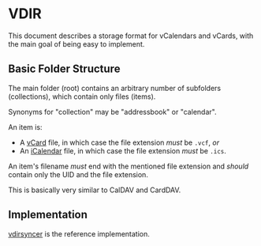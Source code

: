 VDIR
====

This document describes a storage format for vCalendars and vCards, with
the main goal of being easy to implement.

Basic Folder Structure
----------------------

The main folder (root) contains an arbitrary number of subfolders
(collections), which contain only files (items).

Synonyms for "collection" may be "addressbook" or "calendar".

An item is:

  - A [vCard](https://tools.ietf.org/html/rfc6350) file, in which case
    the file extension *must* be `.vcf`, *or*
  - An [iCalendar](https://tools.ietf.org/html/rfc5545) file, in which
    case the file extension *must* be `.ics`.

An item's filename *must* end with the mentioned file extension and *should*
contain only the UID and the file extension.

This is basically very similar to CalDAV and CardDAV.

Implementation
--------------

[vdirsyncer](https://github.com/untitaker/vdirsyncer) is the reference
implementation.
